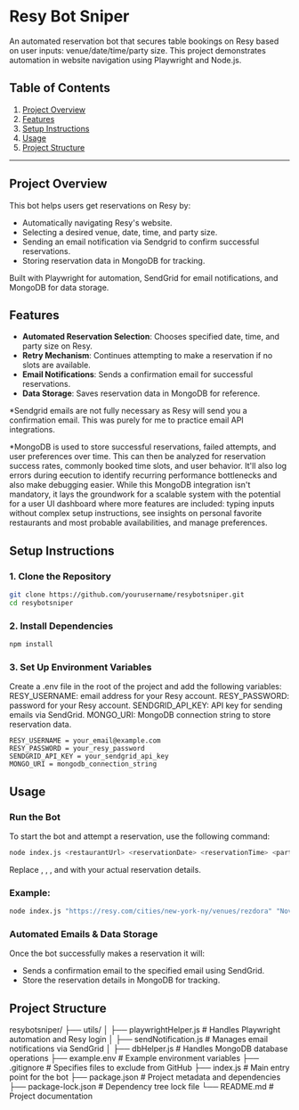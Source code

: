 # Resy Bot Sniper

An automated reservation bot that secures table bookings on Resy based on user inputs: venue/date/time/party size. This project demonstrates automation in website navigation using Playwright and Node.js.

## Table of Contents
1. [Project Overview](#project-overview)
2. [Features](#features)
3. [Setup Instructions](#setup-instructions)
4. [Usage](#usage)
5. [Project Structure](#project-structure)

---

## Project Overview

This bot helps users get reservations on Resy by:
- Automatically navigating Resy's website.
- Selecting a desired venue, date, time, and party size.
- Sending an email notification via Sendgrid to confirm successful reservations.
- Storing reservation data in MongoDB for tracking.

Built with Playwright for automation, SendGrid for email notifications, and MongoDB for data storage.

## Features

- **Automated Reservation Selection**: Chooses specified date, time, and party size on Resy.
- **Retry Mechanism**: Continues attempting to make a reservation if no slots are available.
- **Email Notifications**: Sends a confirmation email for successful reservations.
- **Data Storage**: Saves reservation data in MongoDB for reference.

*Sendgrid emails are not fully necessary as Resy will send you a confirmation email. This was purely for me to practice email API integrations.

*MongoDB is used to store successful reservations, failed attempts, and user preferences over time. This can then be analyzed for reservation success rates, commonly booked time slots, and user behavior. It'll also log errors during eecution to identify recurring performance bottlenecks and also make debugging easier. 
While this MongoDB integration isn't mandatory, it lays the groundwork for a scalable system with the potential for a user UI dashboard where more features are included: typing inputs without complex setup instructions, see insights on personal favorite restaurants and most probable availabilities, and manage preferences.

## Setup Instructions

### 1. **Clone the Repository**

```bash
git clone https://github.com/yourusername/resybotsniper.git
cd resybotsniper
```

### 2. **Install Dependencies**

```bash
npm install
```

### 3. **Set Up Environment Variables**

Create a .env file in the root of the project and add the following variables:
RESY_USERNAME: email address for your Resy account.
RESY_PASSWORD: password for your Resy account.
SENDGRID_API_KEY: API key for sending emails via SendGrid.
MONGO_URI: MongoDB connection string to store reservation data.
```
RESY_USERNAME = your_email@example.com
RESY_PASSWORD = your_resy_password
SENDGRID_API_KEY = your_sendgrid_api_key
MONGO_URI = mongodb_connection_string
```

## Usage

### Run the Bot

To start the bot and attempt a reservation, use the following command:

```bash
node index.js <restaurantUrl> <reservationDate> <reservationTime> <partySize>
```
Replace <restaurantUrl>, <reservationDate>, <reservationTime>, and <partySize> with your actual reservation details.

### Example:

```bash
node index.js "https://resy.com/cities/new-york-ny/venues/rezdora" "November 14, 2024" "1930" "2"
```
### Automated Emails & Data Storage

Once the bot successfully makes a reservation it will:
- Sends a confirmation email to the specified email using SendGrid.
- Store the reservation details in MongoDB for tracking.


## Project Structure

resybotsniper/
├── utils/
│   ├── playwrightHelper.js  # Handles Playwright automation and Resy login
│   ├── sendNotification.js  # Manages email notifications via SendGrid
│   ├── dbHelper.js          # Handles MongoDB database operations
├── example.env              # Example environment variables
├── .gitignore               # Specifies files to exclude from GitHub
├── index.js                 # Main entry point for the bot
├── package.json             # Project metadata and dependencies
├── package-lock.json        # Dependency tree lock file
└── README.md                # Project documentation


